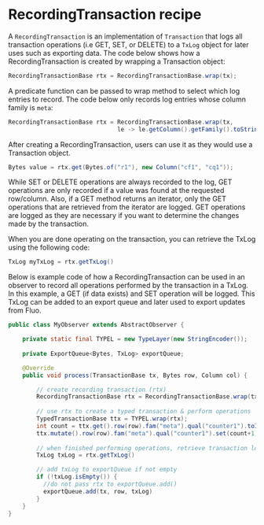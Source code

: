 <!--
Licensed to the Apache Software Foundation (ASF) under one or more
contributor license agreements.  See the NOTICE file distributed with
this work for additional information regarding copyright ownership.
The ASF licenses this file to You under the Apache License, Version 2.0
(the "License"); you may not use this file except in compliance with
the License.  You may obtain a copy of the License at

    http://www.apache.org/licenses/LICENSE-2.0

Unless required by applicable law or agreed to in writing, software
distributed under the License is distributed on an "AS IS" BASIS,
WITHOUT WARRANTIES OR CONDITIONS OF ANY KIND, either express or implied.
See the License for the specific language governing permissions and
limitations under the License.
-->
# RecordingTransaction recipe

A `RecordingTransaction` is an implementation of `Transaction` that logs all transaction operations
(i.e GET, SET, or DELETE) to a `TxLog` object for later uses such as exporting data.  The code below
shows how a RecordingTransaction is created by wrapping a Transaction object:

```java
RecordingTransactionBase rtx = RecordingTransactionBase.wrap(tx);
```

A predicate function can be passed to wrap method to select which log entries to record.  The code
below only records log entries whose column family is `meta`:

```java
RecordingTransactionBase rtx = RecordingTransactionBase.wrap(tx,
                               le -> le.getColumn().getFamily().toString().equals("meta"));
```

After creating a RecordingTransaction, users can use it as they would use a Transaction object.

```java
Bytes value = rtx.get(Bytes.of("r1"), new Column("cf1", "cq1"));
```

While SET or DELETE operations are always recorded to the log, GET operations are only recorded if a
value was found at the requested row/column.  Also, if a GET method returns an iterator, only the GET
operations that are retrieved from the iterator are logged.  GET operations are logged as they are
necessary if you want to determine the changes made by the transaction.
 
When you are done operating on the transaction, you can retrieve the TxLog using the following code:

```java
TxLog myTxLog = rtx.getTxLog()
```

Below is example code of how a RecordingTransaction can be used in an observer to record all operations
performed by the transaction in a TxLog.  In this example, a GET (if data exists) and SET operation
will be logged.  This TxLog can be added to an export queue and later used to export updates from 
Fluo.

```java
public class MyObserver extends AbstractObserver {

    private static final TYPEL = new TypeLayer(new StringEncoder());
    
    private ExportQueue<Bytes, TxLog> exportQueue;

    @Override
    public void process(TransactionBase tx, Bytes row, Column col) {

        // create recording transaction (rtx)
        RecordingTransactionBase rtx = RecordingTransactionBase.wrap(tx);
        
        // use rtx to create a typed transaction & perform operations
        TypedTransactionBase ttx = TYPEL.wrap(rtx);
        int count = ttx.get().row(row).fam("meta").qual("counter1").toInteger(0);
        ttx.mutate().row(row).fam("meta").qual("counter1").set(count+1);
        
        // when finished performing operations, retrieve transaction log
        TxLog txLog = rtx.getTxLog()

        // add txLog to exportQueue if not empty
        if (!txLog.isEmpty()) {
          //do not pass rtx to exportQueue.add()
          exportQueue.add(tx, row, txLog)
        }
    }
}
```
